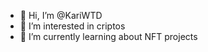 - 👋 Hi, I’m @KariWTD
- 👀 I’m interested in criptos
- 🌱 I’m currently learning about NFT projects

<!---
KariWTD/KariWTD is a ✨ special ✨ repository because its `README.md` (this file) appears on your GitHub profile.
You can click the Preview link to take a look at your changes.
--->
